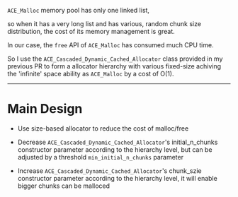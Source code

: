 `ACE_Malloc` memory pool has only one linked list, 

so when it has a very long list and  has various, random chunk size distribution, the cost of its memory management is great.

In our case, the `free` API of `ACE_Malloc` has consumed much CPU time.

So I use the `ACE_Cascaded_Dynamic_Cached_Allocator` class provided in my previous PR to form a allocator hierarchy with various fixed-size achiving the 'infinite' space ability as `ACE_Malloc` by a cost of O(1).

---

# Main Design
+ Use size-based allocator to reduce the cost of malloc/free

+ Decrease `ACE_Cascaded_Dynamic_Cached_Allocator`'s initial_n_chunks constructor parameter according to the hierarchy level, but
  can be adjusted by a threshold `min_initial_n_chunks` parameter

+ Increase `ACE_Cascaded_Dynamic_Cached_Allocator`'s chunk_szie constructor parameter according to the hierarchy level, it will enable bigger chunks can be malloced




